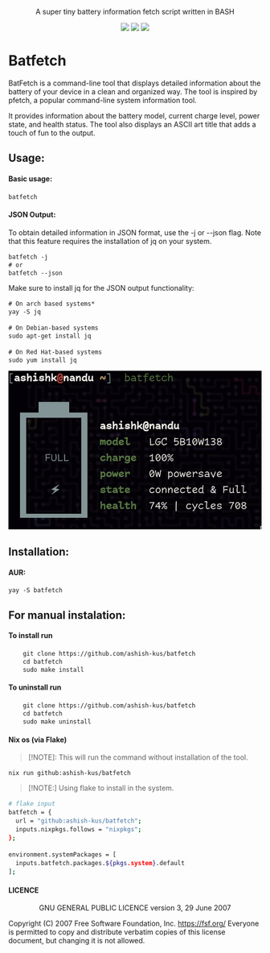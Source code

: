 <div align="center">

A super tiny battery information fetch script written in BASH

<a href='#'><img src="https://img.shields.io/badge/Shell_Script-121011?logo=gnu-bash&logoColor=white"></img><a/>
<a href='#'><img src="https://img.shields.io/badge/Made%20with-Bash-1f425f.svg"></img><a/>
<a href='#'><img src=https://img.shields.io/badge/Maintained%3F-yes-green.svg></img><a/>

</div>

# Batfetch

BatFetch is a command-line tool that displays detailed information about the battery of your device in a clean and organized way. The tool is inspired by pfetch, a popular command-line system information tool.

It provides information about the battery model, current charge level, power state, and health status. The tool also displays an ASCII art title that adds a touch of fun to the output.

## Usage:

#### Basic usage:

```
batfetch
```

#### JSON Output:

To obtain detailed information in JSON format, use the -j or --json flag.
Note that this feature requires the installation of jq on your system.

```
batfetch -j
# or
batfetch --json
```

Make sure to install jq for the JSON output functionality:

```
# On arch based systems*
yay -S jq

# On Debian-based systems
sudo apt-get install jq

# On Red Hat-based systems
sudo yum install jq
```

![batfetch preview](./preview/preview-batfetch.png)

## Installation:

#### AUR:

```
yay -S batfetch
```

## For manual instalation:

#### To install run

```
    git clone https://github.com/ashish-kus/batfetch
    cd batfetch
    sudo make install
```

#### To uninstall run

```
    git clone https://github.com/ashish-kus/batfetch
    cd batfetch
    sudo make uninstall
```

#### Nix os (via Flake)

> [!NOTE]: This will run the command without installation of the tool.

```
nix run github:ashish-kus/batfetch
```

> [!NOTE:] Using flake to install in the system.

```bash
# flake input
batfetch = {
  url = "github:ashish-kus/batfetch";
  inputs.nixpkgs.follows = "nixpkgs";
};

environment.systemPackages = [
  inputs.batfetch.packages.${pkgs.system}.default
];
```

#### LICENCE

<center>
	GNU GENERAL PUBLIC LICENCE
	version 3, 29 June 2007
</center>

Copyright (C) 2007 Free Software Foundation, Inc. <https://fsf.org/> Everyone is permitted to copy and distribute verbatim copies of this license document, but changing it is not allowed.
